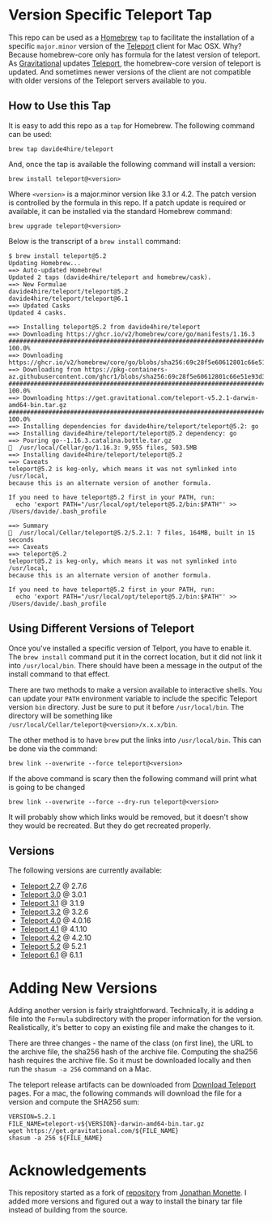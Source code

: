 # Version Specific Teleport Tap

This repo can be used as a [Homebrew](https://brew.sh/) `tap` to facilitate the
installation of a specific `major.minor` version of the
[Teleport](https://github.com/gravitational/teleport) client for Mac
OSX. Why? Because homebrew-core only has formula for the latest
version of teleport. As [Gravitational](https://gravitational.com/)
updates [Teleport](https://gravitational.com/teleport/), the
homebrew-core version of teleport is updated. And sometimes newer
versions of the client are not compatible with older versions of the
Teleport servers available to you.

## How to Use this Tap

It is easy to add this repo as a `tap` for Homebrew. The following
command can be used:

    brew tap davide4hire/teleport

And, once the tap is available the following command will install a
version: 

    brew install teleport@<version>

Where `<version>` is a major.minor version like 3.1 or 4.2. The patch
version is controlled by the formula in this repo. If a patch update
is required or available, it can be installed via the standard
Homebrew command:

    brew upgrade teleport@<version>

Below is the transcript of a `brew install` command:
````/bin/bash
$ brew install teleport@5.2
Updating Homebrew...
==> Auto-updated Homebrew!
Updated 2 taps (davide4hire/teleport and homebrew/cask).
==> New Formulae
davide4hire/teleport/teleport@5.2                            davide4hire/teleport/teleport@6.1
==> Updated Casks
Updated 4 casks.

==> Installing teleport@5.2 from davide4hire/teleport
==> Downloading https://ghcr.io/v2/homebrew/core/go/manifests/1.16.3
######################################################################## 100.0%
==> Downloading https://ghcr.io/v2/homebrew/core/go/blobs/sha256:69c28f5e60612801c66e51e93d32068f822b245ab83246cb6cb3745
==> Downloading from https://pkg-containers-az.githubusercontent.com/ghcr1/blobs/sha256:69c28f5e60612801c66e51e93d32068f
######################################################################## 100.0%
==> Downloading https://get.gravitational.com/teleport-v5.2.1-darwin-amd64-bin.tar.gz
######################################################################## 100.0%
==> Installing dependencies for davide4hire/teleport/teleport@5.2: go
==> Installing davide4hire/teleport/teleport@5.2 dependency: go
==> Pouring go--1.16.3.catalina.bottle.tar.gz
🍺  /usr/local/Cellar/go/1.16.3: 9,955 files, 503.5MB
==> Installing davide4hire/teleport/teleport@5.2
==> Caveats
teleport@5.2 is keg-only, which means it was not symlinked into /usr/local,
because this is an alternate version of another formula.

If you need to have teleport@5.2 first in your PATH, run:
  echo 'export PATH="/usr/local/opt/teleport@5.2/bin:$PATH"' >> /Users/davide/.bash_profile

==> Summary
🍺  /usr/local/Cellar/teleport@5.2/5.2.1: 7 files, 164MB, built in 15 seconds
==> Caveats
==> teleport@5.2
teleport@5.2 is keg-only, which means it was not symlinked into /usr/local,
because this is an alternate version of another formula.

If you need to have teleport@5.2 first in your PATH, run:
  echo 'export PATH="/usr/local/opt/teleport@5.2/bin:$PATH"' >> /Users/davide/.bash_profile
````

## Using Different Versions of Teleport

Once you've installed a specific version of Telport, you have to
enable it. The `brew install` command put it in the correct location,
but it did not link it into `/usr/local/bin`. There should have been a
message in the output of the install command to that effect.

There are two methods to make a version available to interactive
shells. You can update your `PATH` environment variable to include the
specific Teleport version `bin` directory. Just be sure to put it before
`/usr/local/bin`. The directory will be something like
`/usr/local/Cellar/teleport@<version>/x.x.x/bin`. 

The other method is to have `brew` put the links into
`/usr/local/bin`. This can be done via the command:

    brew link --overwrite --force teleport@<version>

If the above command is scary then the following command will print what is going to be changed

    brew link --overwrite --force --dry-run teleport@<version>

It will probably show which links would be removed, but it doesn't
show they would be recreated. But they do get recreated properly. 

## Versions

The following versions are currently available:

- [Teleport 2.7](https://goteleport.com/docs/ver/2.7) @ 2.7.6
- [Teleport 3.0](https://goteleport.com/docs/ver/3.0) @ 3.0.1
- [Teleport 3.1](https://goteleport.com/docs/ver/3.1) @ 3.1.9
- [Teleport 3.2](https://goteleport.com/docs/ver/3.2) @ 3.2.6
- [Teleport 4.0](https://goteleport.com/docs/ver/4.0) @ 4.0.16
- [Teleport 4.1](https://goteleport.com/docs/ver/4.1) @ 4.1.10
- [Teleport 4.2](https://goteleport.com/docs/ver/4.2) @ 4.2.10
- [Teleport 5.2](https://goteleport.com/docs/ver/5.2) @ 5.2.1
- [Teleport 6.1](https://goteleport.com/docs/ver/6.1) @ 6.1.1

# Adding New Versions
Adding another version is fairly straightforward. Technically, it is
adding a file into the `Formula` subdirectory with the proper
information for the version. Realistically, it's better to copy an
existing file and make the changes to it.

There are three changes - the name of the class (on first line), the
URL to the archive file, the sha256 hash of the archive
file. Computing the sha256 hash requires the archive file. So it must
be downloaded locally and then run the `shasum -a 256` command on a
Mac.

The teleport release artifacts can be downloaded from
[Download Teleport](https://goteleport.com/teleport/download)
pages. For a mac, the following commands will download the file for a
version and compute the SHA256 sum:

    VERSION=5.2.1
	FILE_NAME=teleport-v${VERSION}-darwin-amd64-bin.tar.gz
	wget https://get.gravitational.com/${FILE_NAME}
	shasum -a 256 ${FILE_NAME}

# Acknowledgements

This repository started as a fork of
[repository](https://github.com/jmoney8080/homebrew-teleport) from
[Jonathan Monette](https://github.com/jmoney8080). I added more
versions and figured out a way to install the binary tar file instead
of building from the source.
